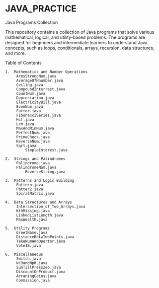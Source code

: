 # JAVA_PRACTICE
Java Programs Collection

This repository contains a collection of Java programs that solve various mathematical, logical, and utility-based problems. The programs are designed for beginners and intermediate learners to understand Java concepts, such as loops, conditionals, arrays, recursion, data structures, and more.

Table of Contents

	1.	Mathematics and Number Operations
    	 ArmsStrongNum.java
		 AverageOfNnumber.java
		 Ceiling.java
		 CompoundInterrest.java
		 CountNum.java
		 Depreciation.java
		 ElectricityBill.java
		 EvenNum.java
		 Factor.java
		 FibonacciSeries.java
		 Hcf.java
		 Lcm.java
		 MaxAndMinNum.java
		 PerfectNum.java
		 PrimeCheck.java
		 ReverseNum.java
		 Sqrt.java
             SimpleInterest.java
      
	2.	Strings and Palindromes
		 Palindrome.java
		 PalindromeNum.java
             ReverseString.java
         
	3.	Patterns and Logic Building
		 Pattern.java
		 Patter2.java
		 SpiralMatrix.java
   
	4.	Data Structures and Arrays
		 Intersection_of_Two_Arrays.java
		 KthMissing.java
		 LinkedListLength.java
		 MaxWealth.java
   
	5.	Utility Programs
		 GreetName.java
		 DistanceBetwTwoPoints.java
		 TakeNumAndOpertor.java
		 Vote18.java
   
	6.	Miscellaneous
		 Switch.java
		 NcRandNpR.java
		 SumTillPressZeo.java
		 DiscountOnProduct.java
		 ArraningCoins.java
		 Commission.java

